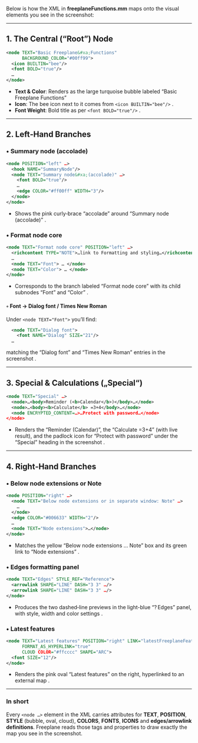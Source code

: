 Below is how the XML in **freeplaneFunctions.mm** maps onto the visual elements you see in the screenshot:

---

## 1. The Central (“Root”) Node

```xml
<node TEXT="Basic Freeplane&#xa;Functions"
      BACKGROUND_COLOR="#00ff99">
  <icon BUILTIN="bee"/>
  <font BOLD="true"/>
  …
</node>
```

* **Text & Color**: Renders as the large turquoise bubble labeled
  “Basic Freeplane
  Functions”&#x20;
* **Icon**: The bee icon next to it comes from `<icon BUILTIN="bee"/>` .
* **Font Weight**: Bold title as per `<font BOLD="true"/>` .

---

## 2. Left‐Hand Branches

### • **Summary node (accolade)**

```xml
<node POSITION="left" …>
  <hook NAME="SummaryNode"/>
  <node TEXT="Summary node&#xa;(accolade)" …>
    <font BOLD="true"/>
    …
    <edge COLOR="#ff00ff" WIDTH="3"/>
  </node>
</node>
```

* Shows the pink curly‐brace “accolade” around “Summary node (accolade)” .

### • **Format node core**

```xml
<node TEXT="Format node core" POSITION="left" …>
  <richcontent TYPE="NOTE">…link to Formatting and styling…</richcontent>
  …
  <node TEXT="Font"> … </node>
  <node TEXT="Color"> … </node>
</node>
```

* Corresponds to the branch labeled “Format node core” with its child subnodes “Font” and “Color” .

#### ◦ **Font → Dialog font / Times New Roman**

Under `<node TEXT="Font">` you’ll find:

```xml
  <node TEXT="Dialog font">
    <font NAME="Dialog" SIZE="21"/>
  …
```

matching the “Dialog font” and “Times New Roman” entries in the screenshot .

---

## 3. Special & Calculations („Special“)

```xml
<node TEXT="Special" …>
  <node>…<body>Reminder (<b>Calendar</b>)</body>…</node>
  <node>…<body><b>Calculate</b> =3+4</body>…</node>
  <node ENCRYPTED_CONTENT=…>…Protect with password…</node>
</node>
```

* Renders the “Reminder (Calendar)”, the “Calculate =3+4” (with live result), and the padlock icon for “Protect with password” under the “Special” heading in the screenshot .

---

## 4. Right‐Hand Branches

### • **Below node extensions or Note**

```xml
<node POSITION="right" …>
  <node TEXT="Below node extensions or in separate window: Note" …>
    …
  </node>
  <edge COLOR="#006633" WIDTH="2"/>
  …
  <node TEXT="Node extensions">…</node>
</node>
```

* Matches the yellow “Below node extensions … Note” box and its green link to “Node extensions” .

### • **Edges formatting panel**

```xml
<node TEXT="Edges" STYLE_REF="Reference">  
  <arrowlink SHAPE="LINE" DASH="3 3" …/>
  <arrowlink SHAPE="LINE" DASH="3 3" …/>
</node>
```

* Produces the two dashed‐line previews in the light-blue “? Edges” panel, with style, width and color settings .

### • **Latest features**

```xml
<node TEXT="Latest features" POSITION="right" LINK="latestFreeplaneFeatures.mm"
      FORMAT_AS_HYPERLINK="true"
      CLOUD COLOR="#ffcccc" SHAPE="ARC">
  <font SIZE="12"/>
</node>
```

* Renders the pink oval “Latest features” on the right, hyperlinked to an external map .

---

### In short

Every `<node …>` element in the XML carries attributes for **TEXT**, **POSITION**, **STYLE** (bubble, oval, cloud), **COLORS**, **FONTS**, **ICONS** and **edges/arrowlink definitions**. Freeplane reads those tags and properties to draw exactly the map you see in the screenshot.

